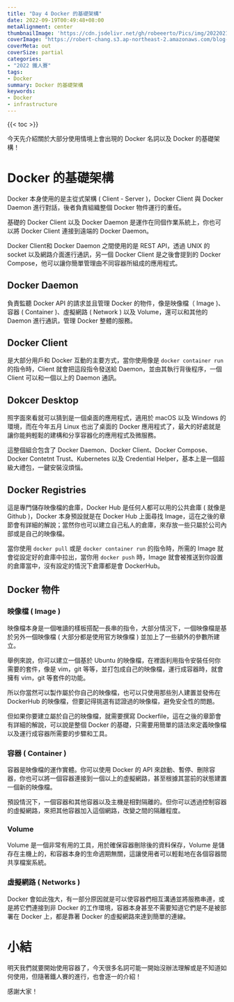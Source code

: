 ```yaml
---
title: "Day 4 Docker 的基礎架構"
date: 2022-09-19T00:49:48+08:00
metaAlignment: center
thumbnailImage: 'https://cdn.jsdelivr.net/gh/robeeerto/Pics/img/202202161656501.png'
coverImage: "https://robert-chang.s3.ap-northeast-2.amazonaws.com/blog-images/5dxen.jpg"
coverMeta: out
coverSize: partial
categories:
- "2022 鐵人賽"
tags:
- Docker
summary: Docker 的基礎架構
keywords:
- Docker
- infrastructure
---
```


{{< toc >}}

今天先介紹關於大部分使用情境上會出現的 Docker 名詞以及 Docker 的基礎架構！

# Docker 的基礎架構

Docker 本身使用的是主從式架構 ( Client - Server )，Docker Client 與 Docker Daemon 進行對話，後者負責組織整個 Docker 物件運行的重任。

基礎的 Docker Client 以及 Docker Daemon 是運作在同個作業系統上，你也可以將 Docker Client 連接到遠端的 Docker Daemon。

Docker Client和 Docker Daemon 之間使用的是 REST API，透過 UNIX 的 socket 以及網路介面進行通訊，另一個 Docker Client 是之後會提到的 Docker Compose，他可以讓你簡單管理由不同容器所組成的應用程式。

## Docker Daemon

負責監聽 Docker API 的請求並且管理 Docker 的物件，像是映像檔（ Image )、容器 ( Container )、虛擬網路 ( Network ) 以及 Volume，還可以和其他的 Daemon 進行通訊，管理 Docker 整體的服務。

## Docker Client

是大部分用戶和 Docker 互動的主要方式，當你使用像是 `docker container run` 的指令時，Client 就會把這段指令發送給 Daemon，並由其執行背後程序，一個 Client 可以和一個以上的 Daemon 通訊。

## Dokcer Desktop

照字面來看就可以猜到是一個桌面的應用程式，適用於 macOS 以及 Windows 的環境，而在今年五月 Linux 也出了桌面的 Docker 應用程式了，最大的好處就是讓你能夠輕鬆的建構和分享容器化的應用程式及微服務。

這整個組合包含了 Docker Daemon、Docker Client、Docker Compose、Docker Contetnt Trust、Kubernetes 以及 Credential Helper，基本上是一個超級大禮包，一鍵安裝沒煩惱。

## Docker Registries

這是專門儲存映像檔的倉庫，Docker Hub 是任何人都可以用的公共倉庫 ( 就像是 Github )，Docker 本身預設就是在 Docker Hub 上面尋找 Image，這在之後的章節會有詳細的解說；當然你也可以建立自己私人的倉庫，來存放一些只屬於公司內部或是自己的映像檔。

當你使用 `docker pull` 或是 `docker container run` 的指令時，所需的 Image 就會從設定好的倉庫中拉出，當你用 `docker push` 時，Image 就會被推送到你設置的倉庫當中，沒有設定的情況下倉庫都是會 DockerHub。

## Docker 物件

### 映像檔 ( Image )

映像檔本身是一個唯讀的樣板搭配一長串的指令，大部分情況下，一個映像檔是基於另外一個映像檔 ( 大部分都是使用官方映像檔 ) 並加上了一些額外的參數所建立。

舉例來說，你可以建立一個基於 Ubuntu 的映像檔，在裡面利用指令安裝任何你需要的套件，像是 vim，git 等等，並打包成自己的映像檔，運行成容器時，就會擁有 vim，git 等套件的功能。

所以你當然可以製作屬於你自己的映像檔，也可以只使用那些別人建置並發佈在 DockerHub 的映像檔，但要記得挑選有認證過的映像檔，避免安全性的問題。

但如果你要建立屬於自己的映像檔，就需要撰寫 Dockerfile，這在之後的章節會有詳細的解說，可以說是整個 Docker 的基礎，只需要用簡單的語法來定義映像檔以及運行成容器所需要的步驟和工具。

### 容器 ( Container )

容器是映像檔的運作實體。你可以使用 Docker 的 API 來啟動、暫停、刪除容器，你也可以將一個容器連接到一個以上的虛擬網路，甚至根據其當前的狀態建置一個新的映像檔。

預設情況下，一個容器和其他容器以及主機是相對隔離的。但你可以透過控制容器的虛擬網路，來把其他容器加入這個網路，改變之間的隔離程度。

### Volume

Volume 是一個非常有用的工具，用於確保容器刪除後的資料保存，Volume 是儲存在主機上的，和容器本身的生命週期無關，這讓使用者可以輕鬆地在各個容器間共享檔案系統。

### 虛擬網路 ( Networks )

Docker 會如此強大，有一部分原因就是可以使容器們相互溝通並將服務串連，或是將它們連接到非 Docker 的工作環境，容器本身甚至不需要知道它們是不是被部署在 Docker 上，都是靠著 Docker 的虛擬網路來達到簡單的連線。

# 小結

明天我們就要開始使用容器了，今天很多名詞可能一開始沒辦法理解或是不知道如何使用，但隨著鐵人賽的進行，也會逐一的介紹！

感謝大家！